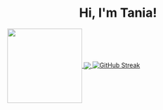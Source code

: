 <h1 align="center">Hi, I'm Tania!</h1>

 <div>
  <a href="https://github.com/eagrundy">
    <img align="center" height="170" src="https://github-readme-stats.vercel.app/api/top-langs?username=taniatitiriga&show_icons=true&locale=en&layout=compact&theme=dracula&cache_seconds=3600"/>
    <img align="center" src="https://github-readme-stats.vercel.app/api?username=taniatitiriga&show_icons=true&theme=dracula&include_all_commits=true&count_private=true&hide=issues"/>
   <a href="https://git.io/streak-stats"><img src="https://github-readme-streak-stats.herokuapp.com?user=taniatitiriga&theme=calm-pink" alt="GitHub Streak" /></a>
</div>



